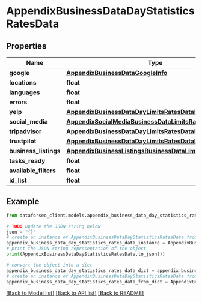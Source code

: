 # AppendixBusinessDataDayStatisticsRatesData


## Properties

Name | Type | Description | Notes
------------ | ------------- | ------------- | -------------
**google** | [**AppendixBusinessDataGoogleInfo**](AppendixBusinessDataGoogleInfo.md) |  | [optional] 
**locations** | **float** |  | [optional] 
**languages** | **float** |  | [optional] 
**errors** | **float** |  | [optional] 
**yelp** | [**AppendixBusinessDataDayLimitsRatesDataInfo**](AppendixBusinessDataDayLimitsRatesDataInfo.md) |  | [optional] 
**social_media** | [**AppendixSocialMediaBusinessDataLimitsRatesDataInfo**](AppendixSocialMediaBusinessDataLimitsRatesDataInfo.md) |  | [optional] 
**tripadvisor** | [**AppendixBusinessDataDayLimitsRatesDataInfo**](AppendixBusinessDataDayLimitsRatesDataInfo.md) |  | [optional] 
**trustpilot** | [**AppendixBusinessDataDayLimitsRatesDataInfo**](AppendixBusinessDataDayLimitsRatesDataInfo.md) |  | [optional] 
**business_listings** | [**AppendixBusinessListingsBusinessDataLimitsRatesDataInfo**](AppendixBusinessListingsBusinessDataLimitsRatesDataInfo.md) |  | [optional] 
**tasks_ready** | **float** |  | [optional] 
**available_filters** | **float** |  | [optional] 
**id_list** | **float** |  | [optional] 

## Example

```python
from dataforseo_client.models.appendix_business_data_day_statistics_rates_data import AppendixBusinessDataDayStatisticsRatesData

# TODO update the JSON string below
json = "{}"
# create an instance of AppendixBusinessDataDayStatisticsRatesData from a JSON string
appendix_business_data_day_statistics_rates_data_instance = AppendixBusinessDataDayStatisticsRatesData.from_json(json)
# print the JSON string representation of the object
print(AppendixBusinessDataDayStatisticsRatesData.to_json())

# convert the object into a dict
appendix_business_data_day_statistics_rates_data_dict = appendix_business_data_day_statistics_rates_data_instance.to_dict()
# create an instance of AppendixBusinessDataDayStatisticsRatesData from a dict
appendix_business_data_day_statistics_rates_data_from_dict = AppendixBusinessDataDayStatisticsRatesData.from_dict(appendix_business_data_day_statistics_rates_data_dict)
```
[[Back to Model list]](../README.md#documentation-for-models) [[Back to API list]](../README.md#documentation-for-api-endpoints) [[Back to README]](../README.md)


